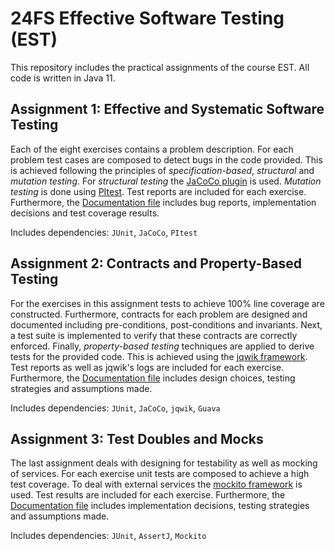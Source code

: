 # 24FS Effective Software Testing (EST)
This repository includes the practical assignments of the course EST. All code is written in Java 11.

## Assignment 1: Effective and Systematic Software Testing
Each of the eight exercises contains a problem description. For each problem test cases are composed to detect bugs in the code provided. This is achieved following the principles of *specification-based*, *structural* and *mutation testing*. For *structural testing* the [JaCoCo plugin](https://www.eclemma.org/jacoco/trunk/doc/maven.html) is used. *Mutation testing* is done using [PItest](https://pitest.org/quickstart/maven/). Test reports are included for each exercise. Furthermore, the [Documentation file](./assignment-1/Documentation.md) includes bug reports, implementation decisions and test coverage results.

Includes dependencies: `JUnit`, `JaCoCo`, `PItest`

## Assignment 2: Contracts and Property-Based Testing
For the exercises in this assignment tests to achieve 100\% line coverage are constructed. Furthermore, contracts for each problem are designed and documented including pre-conditions, post-conditions and invariants. Next, a test suite is implemented to verify that these contracts are correctly enforced. Finally, *property-based testing* techniques are applied to derive tests for the provided code. This is achieved using the [jqwik framework](https://jqwik.net/docs/current/user-guide.html#maven). Test reports as well as jqwik's logs are included for each exercise. Furthermore, the [Documentation file](./assignment-2/Documentation.md) includes design choices, testing strategies and assumptions made.

Includes dependencies: `JUnit`, `JaCoCo`, `jqwik`, `Guava`

## Assignment 3: Test Doubles and Mocks
The last assignment deals with designing for testability as well as mocking of services. For each exercise unit tests are composed to achieve a high test coverage. To deal with external services the [mockito framework](https://site.mockito.org/) is used. Test results are included for each exercise. Furthermore, the [Documentation file](./assignment-3/Documentation.md) includes implementation decisions, testing strategies and assumptions made.

Includes dependencies: `JUnit`, `AssertJ`, `Mockito`
